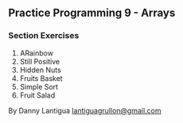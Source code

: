 ## Practice Programming 9 - Arrays

### Section Exercises

1. ARainbow
2. Still Positive
3. Hidden Nuts
4. Fruits Basket
5. Simple Sort
6. Fruit Salad

By Danny Lantigua
lantiguagrullon@gmail.com
